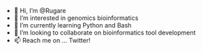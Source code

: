 - 👋 Hi, I’m @Rugare
- 👀 I’m interested in genomics bioinformatics
- 🌱 I’m currently learning Python and Bash
- 💞️ I’m looking to collaborate on bioinformatics tool development 
- 📫 Reach me on ... Twitter!

<!---
rugare-m/rugare-m is a ✨ special ✨ repository because its `README.md` (this file) appears on your GitHub profile.
You can click the Preview link to take a look at your changes.
--->
